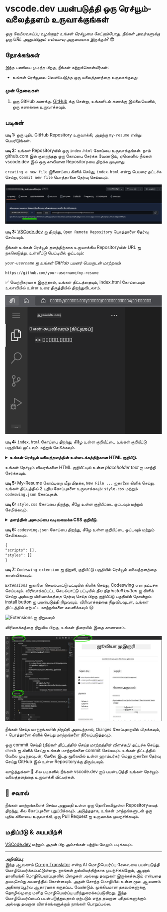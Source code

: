 <!--
CO_OP_TRANSLATOR_METADATA:
{
  "original_hash": "bd3aa6d2b879c30ea496c43aec1c49ed",
  "translation_date": "2025-10-11T11:47:17+00:00",
  "source_file": "8-code-editor/1-using-a-code-editor/assignment.md",
  "language_code": "ta"
}
-->
# vscode.dev பயன்படுத்தி ஒரு ரெச்யூம்-வலைத்தளம் உருவாக்குங்கள்

_ஒரு வேலைவாய்ப்பு வழங்குநர் உங்கள் ரெச்யூமை கேட்கும்போது, நீங்கள் அவர்களுக்கு ஒரு URL அனுப்பினால் எவ்வளவு அருமையாக இருக்கும்?_ 😎

## நோக்கங்கள்

இந்த பணியை முடித்த பிறகு, நீங்கள் கற்றுக்கொள்வீர்கள்:

- உங்கள் ரெச்யூவை வெளிப்படுத்த ஒரு வலைத்தளத்தை உருவாக்குவது

### முன் தேவைகள்

1. ஒரு GitHub கணக்கு. [GitHub](https://github.com/) க்கு சென்று, உங்களிடம் கணக்கு இல்லையெனில், ஒரு கணக்கை உருவாக்கவும்.

## படிகள்

**படி 1:** ஒரு புதிய GitHub Repository உருவாக்கி, அதற்கு `my-resume` என்று பெயரிடுங்கள்.

**படி 2:** உங்கள் Repositoryயில் ஒரு `index.html` கோப்பை உருவாக்குங்கள். நாம் github.com இல் குறைந்தது ஒரு கோப்பை சேர்க்க வேண்டும், ஏனெனில் நீங்கள் vscode.dev இல் ஒரு காலியான Repositoryயை திறக்க முடியாது.

`creating a new file` இணைப்பை கிளிக் செய்து, `index.html` என்று பெயரை தட்டச்சு செய்து, `Commit new file` பொத்தானை தேர்வு செய்யவும்.

![github.com இல் புதிய கோப்பை உருவாக்கவும்](../../../../translated_images/new-file-github.com.c886796d800e8056561829a181be1382c5303da9d902d8b2dd82b68a4806e21f.ta.png)

**படி 3:** [VSCode.dev](https://vscode.dev) ஐ திறந்து, `Open Remote Repository` பொத்தானை தேர்வு செய்யவும்.

நீங்கள் உங்கள் ரெச்யூம் தளத்திற்காக உருவாக்கிய Repositoryயின் URL ஐ நகலெடுத்து, உள்ளீட்டு பெட்டியில் ஒட்டவும்:

_`your-username` ஐ உங்கள் GitHub பயனர் பெயருடன் மாற்றவும்._

```
https://github.com/your-username/my-resume
```

✅ வெற்றிகரமாக இருந்தால், உங்கள் திட்டத்தையும், index.html கோப்பையும் உலாவியில் உள்ள உரை திருத்தியில் திறந்துவிடலாம்.

![புதிய கோப்பை உருவாக்கவும்](../../../../translated_images/project-on-vscode.dev.e79815a9a95ee7feac72ebe5c941c91279716be37c575dbdbf2f43bea2c7d8b6.ta.png)

**படி 4:** `index.html` கோப்பை திறந்து, கீழே உள்ள குறியீட்டை உங்கள் குறியீட்டு பகுதியில் ஒட்டவும் மற்றும் சேமிக்கவும்.

<details>
    <summary><b>உங்கள் ரெச்யூம் வலைத்தளத்தின் உள்ளடக்கத்திற்கான HTML குறியீடு.</b></summary>
    
        <html>

            <head>
                <link href="style.css" rel="stylesheet">
                <link rel="stylesheet" href="https://cdnjs.cloudflare.com/ajax/libs/font-awesome/5.15.4/css/all.min.css">
                <title>உங்கள் பெயரை இங்கே எழுதுங்கள்!</title>
            </head>
            <body>
                <header id="header">
                    <!-- உங்கள் பெயரும் தலைப்பும் கொண்ட ரெச்யூம் தலைப்பு -->
                    <h1>உங்கள் பெயரை இங்கே எழுதுங்கள்!</h1>
                    <hr>
                    உங்கள் பங்கு!
                    <hr>
                </header>
                <main>
                    <article id="mainLeft">
                        <section>
                            <h2>தொடர்பு</h2>
                            <!-- சமூக ஊடகங்களை உள்ளடக்கிய தொடர்பு தகவல் -->
                            <p>
                                <i class="fa fa-envelope" aria-hidden="true"></i>
                                <a href="mailto:username@domain.top-level domain">உங்கள் மின்னஞ்சலை இங்கே எழுதுங்கள்</a>
                            </p>
                            <p>
                                <i class="fab fa-github" aria-hidden="true"></i>
                                <a href="github.com/yourGitHubUsername">உங்கள் பயனர் பெயரை இங்கே எழுதுங்கள்!</a>
                            </p>
                            <p>
                                <i class="fab fa-linkedin" aria-hidden="true"></i>
                                <a href="linkedin.com/yourLinkedInUsername">உங்கள் பயனர் பெயரை இங்கே எழுதுங்கள்!</a>
                            </p>
                        </section>
                        <section>
                            <h2>திறன்கள்</h2>
                            <!-- உங்கள் திறன்கள் -->
                            <ul>
                                <li>திறன் 1!</li>
                                <li>திறன் 2!</li>
                                <li>திறன் 3!</li>
                                <li>திறன் 4!</li>
                            </ul>
                        </section>
                        <section>
                            <h2>கல்வி</h2>
                            <!-- உங்கள் கல்வி -->
                            <h3>உங்கள் பாடத்திட்டத்தை இங்கே எழுதுங்கள்!</h3>
                            <p>
                                உங்கள் கல்வி நிறுவனத்தை இங்கே எழுதுங்கள்!
                            </p>
                            <p>
                                தொடக்கம் - முடிவு தேதி
                            </p>
                        </section>            
                    </article>
                    <article id="mainRight">
                        <section>
                            <h2>பற்றி</h2>
                            <!-- உங்களைப் பற்றி -->
                            <p>உங்களைப் பற்றிய ஒரு குறிப்பு எழுதுங்கள்!</p>
                        </section>
                        <section>
                            <h2>வேலை அனுபவம்</h2>
                            <!-- உங்கள் வேலை அனுபவம் -->
                            <h3>வேலை தலைப்பு</h3>
                            <p>
                                அமைப்பின் பெயரை இங்கே எழுதுங்கள் | தொடங்கும் மாதம் – முடியும் மாதம்
                            </p>
                            <ul>
                                    <li>பணி 1 - நீங்கள் என்ன செய்தீர்கள் என்பதை எழுதுங்கள்!</li>
                                    <li>பணி 2 - நீங்கள் என்ன செய்தீர்கள் என்பதை எழுதுங்கள்!</li>
                                    <li>உங்கள் பங்களிப்பின் விளைவுகள்/தாக்கங்களை எழுதுங்கள்</li>
                                    
                            </ul>
                            <h3>வேலை தலைப்பு 2</h3>
                            <p>
                                அமைப்பின் பெயரை இங்கே எழுதுங்கள் | தொடங்கும் மாதம் – முடியும் மாதம்
                            </p>
                            <ul>
                                    <li>பணி 1 - நீங்கள் என்ன செய்தீர்கள் என்பதை எழுதுங்கள்!</li>
                                    <li>பணி 2 - நீங்கள் என்ன செய்தீர்கள் என்பதை எழுதுங்கள்!</li>
                                    <li>உங்கள் பங்களிப்பின் விளைவுகள்/தாக்கங்களை எழுதுங்கள்</li>
                                    
                            </ul>
                        </section>
                    </article>
                </main>
            </body>
        </html>
</details>

உங்கள் ரெச்யூம் விவரங்களை HTML குறியீட்டில் உள்ள _placeholder text_ ஐ மாற்றி சேர்க்கவும்.

**படி 5:** My-Resume கோப்புறை மீது மிதக்க, `New File ...` ஐகானை கிளிக் செய்து, உங்கள் திட்டத்தில் 2 புதிய கோப்புகளை உருவாக்கவும்: `style.css` மற்றும் `codeswing.json` கோப்புகள்.

**படி 6:** `style.css` கோப்பை திறந்து, கீழே உள்ள குறியீட்டை ஒட்டவும் மற்றும் சேமிக்கவும்.

<details>
        <summary><b>தளத்தின் அமைப்பை வடிவமைக்க CSS குறியீடு.</b></summary>
            
            body {
                font-family: 'Segoe UI', Tahoma, Geneva, Verdana, sans-serif;
                font-size: 16px;
                max-width: 960px;
                margin: auto;
            }
            h1 {
                font-size: 3em;
                letter-spacing: .6em;
                padding-top: 1em;
                padding-bottom: 1em;
            }

            h2 {
                font-size: 1.5em;
                padding-bottom: 1em;
            }

            h3 {
                font-size: 1em;
                padding-bottom: 1em;
            }
            main { 
                display: grid;
                grid-template-columns: 40% 60%;
                margin-top: 3em;
            }
            header {
                text-align: center;
                margin: auto 2em;
            }

            section {
                margin: auto 1em 4em 2em;
            }

            i {
                margin-right: .5em;
            }

            p {
                margin: .2em auto
            }

            hr {
                border: none;
                background-color: lightgray;
                height: 1px;
            }

            h1, h2, h3 {
                font-weight: 100;
                margin-bottom: 0;
            }
            #mainLeft {
                border-right: 1px solid lightgray;
            }
            
</details>

**படி 6:** `codeswing.json` கோப்பை திறந்து, கீழே உள்ள குறியீட்டை ஒட்டவும் மற்றும் சேமிக்கவும்.

    {
    "scripts": [],
    "styles": []
    }

**படி 7:** `Codeswing extension` ஐ நிறுவி, குறியீட்டு பகுதியில் ரெச்யூம் வலைத்தளத்தை காண்பிக்கவும்.

_`Extensions`_ ஐகானை செயல்பாட்டு பட்டியில் கிளிக் செய்து, Codeswing என தட்டச்சு செய்யவும். விரிவாக்கப்பட்ட செயல்பாட்டு பட்டியில் _நீல நிற install button_ ஐ கிளிக் செய்து அல்லது விரிவாக்கத்தை தேர்வு செய்த பிறகு குறியீட்டு பகுதியில் தோன்றும் install button ஐ பயன்படுத்தி நிறுவவும். விரிவாக்கத்தை நிறுவியவுடன், உங்கள் திட்டத்தில் ஏற்பட்ட மாற்றங்களை கவனிக்கவும் 😃

![Extensions ஐ நிறுவவும்](../../../../8-code-editor/images/install-extension.gif)

விரிவாக்கத்தை நிறுவிய பிறகு, உங்கள் திரையில் இதை காணலாம்.

![Codeswing விரிவாக்கம் செயல்பாட்டில்](../../../../translated_images/after-codeswing-extension-pb.0ebddddcf73b550994947a9084e35e2836c713ae13839d49628e3c764c1cfe83.ta.png)

நீங்கள் செய்த மாற்றங்களில் திருப்தி அடைந்தால், `Changes` கோப்புறையில் மிதக்கவும், `+` பொத்தானை கிளிக் செய்து மாற்றங்களை நிலைப்படுத்தவும்.

ஒரு commit செய்தி _(நீங்கள் திட்டத்தில் செய்த மாற்றத்தின் விளக்கம்)_ தட்டச்சு செய்து, `check` ஐ கிளிக் செய்து உங்கள் மாற்றங்களை commit செய்யவும். உங்கள் திட்டத்தில் வேலை முடிந்தவுடன், மேலே இடது மூலையில் உள்ள ஹாம்பர்கர் மெனு ஐகானை தேர்வு செய்து GitHub இல் உள்ள Repositoryக்கு திரும்பவும்.

வாழ்த்துக்கள் 🎉 சில படிகளில் நீங்கள் vscode.dev ஐப் பயன்படுத்தி உங்கள் ரெச்யூம் வலைத்தளத்தை உருவாக்கி விட்டீர்கள்.

## 🚀 சவால்

நீங்கள் மாற்றங்களைச் செய்ய அனுமதி உள்ள ஒரு தொலைவிலுள்ள Repositoryயைத் திறந்து, சில கோப்புகளை புதுப்பிக்கவும். அடுத்ததாக, உங்கள் மாற்றங்களுடன் ஒரு புதிய கிளையை உருவாக்கி, ஒரு Pull Request ஐ உருவாக்க முயற்சிக்கவும்.

## மதிப்பீடு & சுயபயிற்சி

[VSCode.dev](https://code.visualstudio.com/docs/editor/vscode-web?WT.mc_id=academic-0000-alfredodeza) மற்றும் அதன் பிற அம்சங்கள் பற்றிய மேலும் படிக்கவும்.

---

**அறிவிப்பு**:  
இந்த ஆவணம் [Co-op Translator](https://github.com/Azure/co-op-translator) என்ற AI மொழிபெயர்ப்பு சேவையை பயன்படுத்தி மொழிபெயர்க்கப்பட்டுள்ளது. நாங்கள் துல்லியத்திற்காக முயற்சிக்கிறோம், ஆனால் தானியங்கி மொழிபெயர்ப்புகளில் பிழைகள் அல்லது தவறுகள் இருக்கக்கூடும் என்பதை தயவுசெய்து கவனத்தில் கொள்ளவும். அதன் சொந்த மொழியில் உள்ள மூல ஆவணம் அதிகாரப்பூர்வ ஆதாரமாக கருதப்பட வேண்டும். முக்கியமான தகவல்களுக்கு, தொழில்முறை மனித மொழிபெயர்ப்பு பரிந்துரைக்கப்படுகிறது. இந்த மொழிபெயர்ப்பைப் பயன்படுத்துவதால் ஏற்படும் எந்த தவறான புரிதல்களுக்கும் அல்லது தவறான விளக்கங்களுக்கும் நாங்கள் பொறுப்பல்ல.